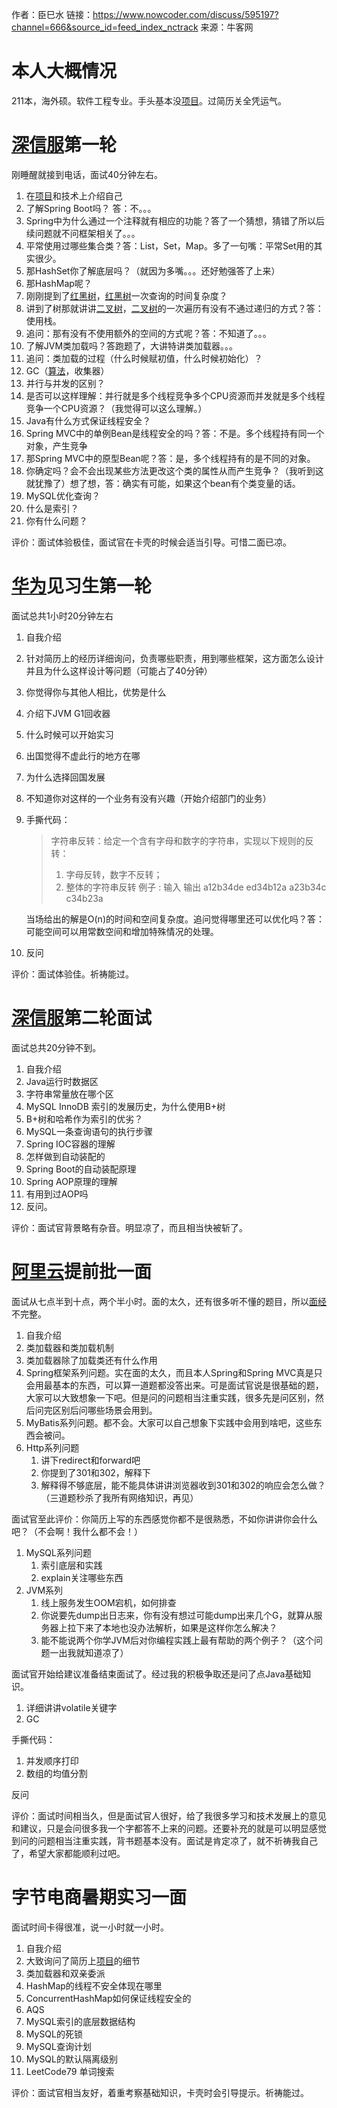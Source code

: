 作者：臣巳水
链接：https://www.nowcoder.com/discuss/595197?channel=666&source_id=feed_index_nctrack
来源：牛客网



# 本人大概情况

211本，海外硕。软件工程专业。手头基本没[项目]()。过简历关全凭运气。

# [深信服]()第一轮

刚睡醒就接到电话，面试40分钟左右。

1. 在[项目]()和技术上介绍自己 
2. 了解Spring Boot吗？ 答：不。。。 
3. Spring中为什么通过一个注释就有相应的功能？答了一个猜想，猜错了所以后续问题就不问框架相关了。。。 
4. 平常使用过哪些集合类？答：List，Set，Map。多了一句嘴：平常Set用的其实很少。 
5. 那HashSet你了解底层吗？（就因为多嘴。。。还好勉强答了上来） 
6. 那HashMap呢？ 
7. 刚刚提到了[红黑树]()，[红黑树]()一次查询的时间复杂度？ 
8. 讲到了树那就讲讲[二叉树]()，[二叉树]()的一次遍历有没有不通过递归的方式？答：使用栈。 
9. 追问：那有没有不使用额外的空间的方式呢？答：不知道了。。。 
10. 了解JVM类加载吗？答跑题了，大讲特讲类加载器。。。 
11. 追问：类加载的过程（什么时候赋初值，什么时候初始化）？ 
12. GC（[算法]()，收集器） 
13. 并行与并发的区别？ 
14. 是否可以这样理解：并行就是多个线程竞争多个CPU资源而并发就是多个线程竞争一个CPU资源？（我觉得可以这么理解。） 
15. Java有什么方式保证线程安全？ 
16. Spring MVC中的单例Bean是线程安全的吗？答：不是。多个线程持有同一个对象，产生竞争 
17. 那Spring MVC中的原型Bean呢？答：是，多个线程持有的是不同的对象。 
18. 你确定吗？会不会出现某些方法更改这个类的属性从而产生竞争？（我听到这就犹豫了）想了想，答：确实有可能，如果这个bean有个类变量的话。 
19. MySQL优化查询？ 
20. 什么是索引？ 
21. 你有什么问题？ 

评价：面试体验极佳，面试官在卡壳的时候会适当引导。可惜二面已凉。

# [华为]()见习生第一轮

面试总共1小时20分钟左右

1. 自我介绍

2. 针对简历上的经历详细询问，负责哪些职责，用到哪些框架，这方面怎么设计并且为什么这样设计等问题（可能占了40分钟）

3. 你觉得你与其他人相比，优势是什么

4. 介绍下JVM G1回收器

5. 什么时候可以开始实习

6. 出国觉得不虚此行的地方在哪

7. 为什么选择回国发展

8. 不知道你对这样的一个业务有没有兴趣（开始介绍部门的业务）

9. 手撕代码：

   > 字符串反转：给定一个含有字母和数字的字符串，实现以下规则的反转：
   >
   > 1. 字母反转，数字不反转； 
   > 2. 整体的字符串反转
   >    例子 : 输入 输出
   >    a12b34de ed34b12a
   >    a23b34c c34b23a 

   当场给出的解是O(n)的时间和空间复杂度。追问觉得哪里还可以优化吗？答：可能空间可以用常数空间和增加特殊情况的处理。

10. 反问

评价：面试体验佳。祈祷能过。

# [深信服]()第二轮面试

面试总共20分钟不到。

1. 自我介绍 
2. Java运行时数据区 
3. 字符串常量放在哪个区 
4. MySQL InnoDB 索引的发展历史，为什么使用B+树 
5. B+树和哈希作为索引的优劣？ 
6. MySQL一条查询语句的执行步骤 
7. Spring IOC容器的理解 
8. 怎样做到自动装配的 
9. Spring Boot的自动装配原理 
10. Spring AOP原理的理解 
11. 有用到过AOP吗 
12. 反问。 

评价：面试官背景略有杂音。明显凉了，而且相当快被斩了。

# [阿里云]()提前批一面

面试从七点半到十点，两个半小时。面的太久，还有很多听不懂的题目，所以[面经]()不完整。

1. 自我介绍
2. 类加载器和类加载机制
3. 类加载器除了加载类还有什么作用
4. Spring框架系列问题。实在面的太久，而且本人Spring和Spring MVC真是只会用最基本的东西，可以算一道题都没答出来。可是面试官说是很基础的题，大家可以大致想象一下吧。但是问的问题相当注重实践，很多先是问区别，然后问完区别后问哪些场景会用到。
5. MyBatis系列问题。都不会。大家可以自己想象下实践中会用到啥吧，这些东西会被问。
6. Http系列问题
   1. 讲下redirect和forward吧 
   2. 你提到了301和302，解释下 
   3. 解释得不够底层，能不能具体讲讲浏览器收到301和302的响应会怎么做？（三道题秒杀了我所有网络知识，再见） 

面试官至此评价：你简历上写的东西感觉你都不是很熟悉，不如你讲讲你会什么吧？（不会啊！我什么都不会！）

1. MySQL系列问题  
   1. 索引底层和实践 
   2. explain关注哪些东西 
2. JVM系列  
   1. 线上服务发生OOM宕机，如何排查 
   2. 你说要先dump出日志来，你有没有想过可能dump出来几个G，就算从服务器上拉下来了本地也没办法解析，如果是这样你怎么解决？ 
   3. 能不能说两个你学JVM后对你编程实践上最有帮助的两个例子？（这个问题一出我就知道凉了） 

面试官开始给建议准备结束面试了。经过我的积极争取还是问了点Java基础知识。

1. 详细讲讲volatile关键字 
2. GC 

手撕代码：

1. 并发顺序打印 
2. 数组的均值分割 

反问

评价：面试时间相当久，但是面试官人很好，给了我很多学习和技术发展上的意见和建议，只是会问很多我一个字都答不上来的问题。还要补充的就是可以明显感觉到问的问题相当注重实践，背书题基本没有。面试是肯定凉了，就不祈祷我自己了，希望大家都能顺利过吧。

# 字节电商暑期实习一面

面试时间卡得很准，说一小时就一小时。

1. 自我介绍 
2. 大致询问了简历上[项目]()的细节 
3. 类加载器和双亲委派 
4. HashMap的线程不安全体现在哪里 
5. ConcurrentHashMap如何保证线程安全的 
6. AQS 
7. MySQL索引的底层数据结构 
8. MySQL的死锁 
9. MySQL查询计划 
10. MySQL的默认隔离级别 
11. LeetCode79 单词搜索 

评价：面试官相当友好，着重考察基础知识，卡壳时会引导提示。祈祷能过。